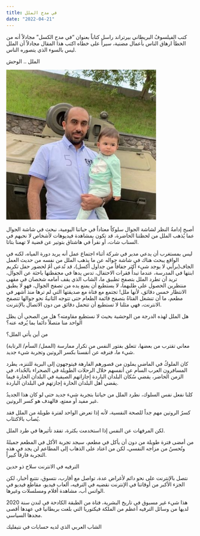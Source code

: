 ```yaml
---
title: في مدح الملل
date: "2022-04-21"
---
```

كتب الفيلسوفُ البريطاني بيرتراند راسل كتاباً بعنوان “في مدح الكسل” مجادلاً أنه من الخطأ ارهاق الناس بأعمال مضنية، سيراً على خطاه اكتب هذا المقال مجادلاً أن الملل ليس بالسوء الذي يتصوره الناس.

الملل .. الوحش

![صورة للتجربة](./profile-pic.jpeg)

أصبح إدامةُ النظر لشاشة الجوال سلوكاً معتاداً في حياتنا اليومية، نبحث في شاشة الجوال عما يُذهب الملل من لحظتنا الحاضرة، قد تكون بمشاهدة فيديوهات لأشخاص لا نحبهم في السناب شات، أو نقرأ في هاشتاق بتوتير عن قضية لا تهمنا بتاتا.

ليس بمستغرب أن يدعي مدير في شركة  أثناء اجتماع عمل أنه يريد دورة المياه، لكنه في الواقع يبحث هناك في شاشة جواله عن ما يذهب الملل من نفسه من حديث العمل الجاف(برأيي لا يوجد شيء أكثر جفافاً من جداول أكسل)، قد تُدعى أمٌ لحضور حفل تكريم ابنتها في المدرسة، عندما تبدأُ  فقرات الاحتفال، تدس يدها في محفظتها باحثة عن الجوال، تريد أن تطرد الملل بتصفح تطبيق ما، الشاب الذي يقف أمامه شخصان في  مقهى منتظرين الحصول على طلبهما، لا يستطيع أن يمنع يده من تصفح الجوال، فهو لا يطيق الانتظار خمس دقائق، لأنها ملل!
تجتمع مع فتاة مع صديقتها التي لم ترها منذ أشهر في مطعم، ما أن تنشغل الفتاةُ بتصفح قائمة الطعام حتى تتوجه الثانيةُ نحو جوالها تتصفح الانترنت، فهي مثلنا لا تستطيع أن تتحمل دقائق من دون الاتصال بالإنترنت.

هل الملل لهذه الدرجة من الوحشية بحيث لا نستطيع مقاومته؟  هل من الصحي أن يظل الواحد منا متصلاً دائما بما يُرفه عنه؟

من أين يأتي الملل؟

(الممل/ السأم/ الرتابة) معاني تقترب من بعضها، تتعلق بفتور النفس من تكرار ممارسة شيء ما، فنرفه عن أنفسنا بكسر الروتين وتجربة شيء جديد.

كان الملوكُ في الماضي يملون من قصورهم الفارهة فيتوجهون إلى البرية للتنزه، يطرد المسافرون العرب السأم عن أنفسهم خلال الرحلات الطويلة في الصحراء بالحُداء، في الزمن الحاضر، يقضي سُكان البلدان الباردة إجازاتهم الصيفية في البلدان الحارة فيما يقضي أهل البلدان الحارة إجازتهم في البلدان الباردة.

كلنا نفعل نفس السلوك، نطرد الملل من حياتنا بتجربة شيء جديد حتى لو كان هذا الجديدُ غير مفيد أو ممتع، فالهدف هو كسر الروتين.

كسرُ الروتين مهم جداً للصحة النفسية، لأنه إذا تعرض الواحد لفترة طويلة من الملل فقد يُصاب بالاكتئاب.

لكن المرفهات عن النفس إذا استخدمت بكثرة، تفقد تأثيرها في طرد الملل.

من أمضى فترة طويلة من دون أن يأكل في مطعم، سيجد تجربة الأكل في المطعم جميلةً وتُحسنُ من مزاجه النفسي، لكن من اعتاد على الذهاب إلى المطاعم لن يجد في هذه التجربة فارقاً كبيراً.

الترفيه في الانترنت سلاح ذو حدين

نتصل بالإنترنت على نحو دائم لأغراض عدة، تواصل مع أقارب، نتسوق، نتتبع أخبار، لكن الجزء الأكبر من أوقاتنا في الإنترنت نقضيه في الترفيه، ألعاب فيديو، مقاطع فيديو في الواتس أب، مشاهدة أفلام ومسلسلات وغيرها.

هذا شيء غير مسبوق في تاريخ البشرية، فتاة من الطبقة الكادحة في لندن سنة 2020 لديها من وسائل الترفيه أعظم من الملكة فيكتوريا التي بلغت بريطانيا في عهدها أقصى مجدها السياسي.

الشاب العربي الذي لديه حسابات في نتيفليك
